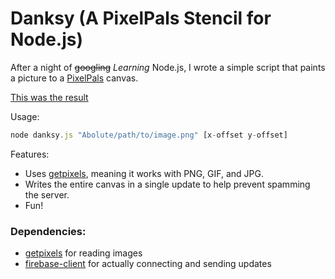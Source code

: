 # Danksy (A PixelPals Stencil for Node\.js)

After a night of ~~googling~~ *Learning* Node\.js, I wrote a simple script that paints a picture to a [PixelPals](https://github.com/eternalthinker/pixelpals) canvas.

[This was the result](https://youtu.be/BYCcExb9uqs)
	
Usage: 
```javascript
node danksy.js "Abolute/path/to/image.png" [x-offset y-offset]
```

Features:

 * Uses [getpixels](https://www.npmjs.com/package/get-pixels), meaning it works with PNG, GIF, and JPG.
 * Writes the entire canvas in a single update to help prevent spamming the server.
 * Fun!


### Dependencies:

 * [getpixels](https://www.npmjs.com/package/get-pixels) for reading images
 * [firebase-client](https://github.com/jpstevens/firebase-client) for actually connecting and sending updates